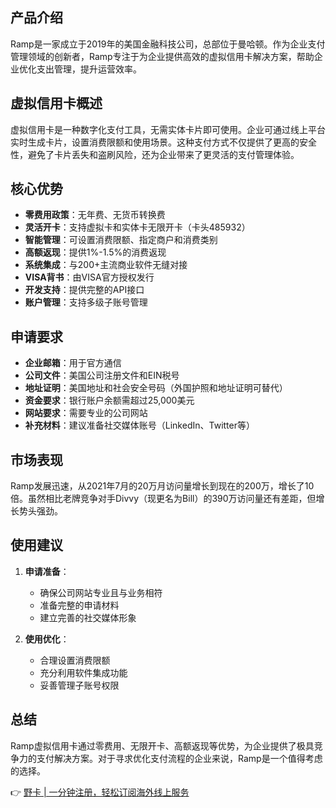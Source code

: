 ## 产品介绍

Ramp是一家成立于2019年的美国金融科技公司，总部位于曼哈顿。作为企业支付管理领域的创新者，Ramp专注于为企业提供高效的虚拟信用卡解决方案，帮助企业优化支出管理，提升运营效率。

## 虚拟信用卡概述

虚拟信用卡是一种数字化支付工具，无需实体卡片即可使用。企业可通过线上平台实时生成卡片，设置消费限额和使用场景。这种支付方式不仅提供了更高的安全性，避免了卡片丢失和盗刷风险，还为企业带来了更灵活的支付管理体验。

## 核心优势

- **零费用政策**：无年费、无货币转换费
- **灵活开卡**：支持虚拟卡和实体卡无限开卡（卡头485932）
- **智能管理**：可设置消费限额、指定商户和消费类别
- **高额返现**：提供1%-1.5%的消费返现
- **系统集成**：与200+主流商业软件无缝对接
- **VISA背书**：由VISA官方授权发行
- **开发支持**：提供完整的API接口
- **账户管理**：支持多级子账号管理

## 申请要求

- **企业邮箱**：用于官方通信
- **公司文件**：美国公司注册文件和EIN税号
- **地址证明**：美国地址和社会安全号码（外国护照和地址证明可替代）
- **资金要求**：银行账户余额需超过25,000美元
- **网站要求**：需要专业的公司网站
- **补充材料**：建议准备社交媒体账号（LinkedIn、Twitter等）

## 市场表现

Ramp发展迅速，从2021年7月的20万月访问量增长到现在的200万，增长了10倍。虽然相比老牌竞争对手Divvy（现更名为Bill）的390万访问量还有差距，但增长势头强劲。

## 使用建议

1. **申请准备**：
   - 确保公司网站专业且与业务相符
   - 准备完整的申请材料
   - 建立完善的社交媒体形象

2. **使用优化**：
   - 合理设置消费限额
   - 充分利用软件集成功能
   - 妥善管理子账号权限

## 总结

Ramp虚拟信用卡通过零费用、无限开卡、高额返现等优势，为企业提供了极具竞争力的支付解决方案。对于寻求优化支付流程的企业来说，Ramp是一个值得考虑的选择。

👉 [野卡 | 一分钟注册，轻松订阅海外线上服务](https://bit.ly/bewildcard)